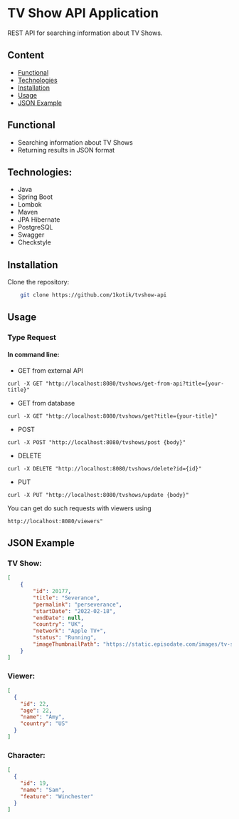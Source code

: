 # TV Show API Application

REST API for searching information about TV Shows.

## Content
- [Functional](#functional)
- [Technologies](#technologies)
- [Installation](#installation)
- [Usage](#usage)
- [JSON Example](#json-example)
## Functional
- Searching information about TV Shows
- Returning results in JSON format

## Technologies:
- Java
- Spring Boot
- Lombok
- Maven
- JPA Hibernate
- PostgreSQL
- Swagger
- Checkstyle

## Installation

Clone the repository:

```bash
    git clone https://github.com/1kotik/tvshow-api
```

## Usage
### Type Request
#### In command line:
- GET from external API
```
curl -X GET "http://localhost:8080/tvshows/get-from-api?title={your-title}"
```
- GET from database
```
curl -X GET "http://localhost:8080/tvshows/get?title={your-title}"
```
- POST
```
curl -X POST "http://localhost:8080/tvshows/post {body}"
```
- DELETE
```
curl -X DELETE "http://localhost:8080/tvshows/delete?id={id}"
```
- PUT 
```
curl -X PUT "http://localhost:8080/tvshows/update {body}"
```

You can get do such requests with viewers using 
```
http://localhost:8080/viewers"
```


## JSON Example
### TV Show:
```json
[
    {
        "id": 20177,
        "title": "Severance",
        "permalink": "perseverance",
        "startDate": "2022-02-18",
        "endDate": null,
        "country": "UK",
        "network": "Apple TV+",
        "status": "Running",
        "imageThumbnailPath": "https://static.episodate.com/images/tv-show/thumbnail/20177.jpg"
    }
]
```

### Viewer:
```json
[
  {
    "id": 22,
    "age": 22,
    "name": "Amy",
    "country": "US"
  }
]
```

### Character:
```json
[
  {
    "id": 19,
    "name": "Sam",
    "feature": "Winchester"
  }
]
```




